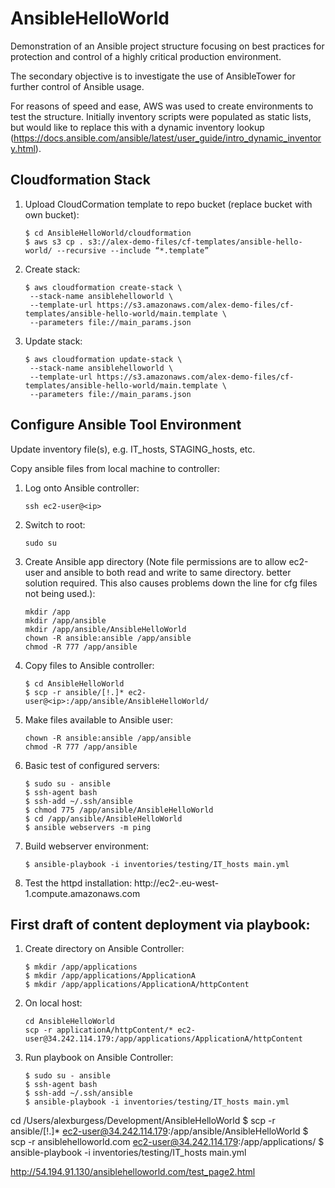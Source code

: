 # AnsibleHelloWorld
Demonstration of an Ansible project structure focusing on best practices for protection and control of a highly critical production environment.

The secondary objective is to investigate the use of AnsibleTower for further control of Ansible usage.

For reasons of speed and ease, AWS was used to create environments to test the structure.  Initially inventory scripts were populated as static lists, but would like to replace this with a dynamic inventory lookup (https://docs.ansible.com/ansible/latest/user_guide/intro_dynamic_inventory.html).


## Cloudformation Stack
1. Upload CloudCormation template to repo bucket (replace bucket with own bucket):
      ```
      $ cd AnsibleHelloWorld/cloudformation
      $ aws s3 cp . s3://alex-demo-files/cf-templates/ansible-hello-world/ --recursive --include “*.template”
      ```
1. Create stack:
      ```
      $ aws cloudformation create-stack \
       --stack-name ansiblehelloworld \
       --template-url https://s3.amazonaws.com/alex-demo-files/cf-templates/ansible-hello-world/main.template \
       --parameters file://main_params.json
      ```
1. Update stack:
      ```
      $ aws cloudformation update-stack \
       --stack-name ansiblehelloworld \
       --template-url https://s3.amazonaws.com/alex-demo-files/cf-templates/ansible-hello-world/main.template \
       --parameters file://main_params.json
      ```      

## Configure Ansible Tool Environment
Update inventory file(s), e.g. IT_hosts, STAGING_hosts, etc.

Copy ansible files from local machine to controller:
1. Log onto Ansible controller:
      ```
      ssh ec2-user@<ip>

      ```
1. Switch to root:
      ```
      sudo su
      ```
1. Create Ansible app directory (Note file permissions are to allow ec2-user and ansible to both read and write to same directory.  better solution required.  This also causes problems down the line for cfg files not being used.):
      ```
      mkdir /app
      mkdir /app/ansible
      mkdir /app/ansible/AnsibleHelloWorld
      chown -R ansible:ansible /app/ansible
      chmod -R 777 /app/ansible
      ```
1. Copy files to Ansible controller:
      ```
      $ cd AnsibleHelloWorld
      $ scp -r ansible/[!.]* ec2-user@<ip>:/app/ansible/AnsibleHelloWorld/
      ```
1. Make files available to Ansible user:
      ```
      chown -R ansible:ansible /app/ansible
      chmod -R 777 /app/ansible
      ```
1. Basic test of configured servers:
      ```
      $ sudo su - ansible
      $ ssh-agent bash
      $ ssh-add ~/.ssh/ansible
      $ chmod 775 /app/ansible/AnsibleHelloWorld
      $ cd /app/ansible/AnsibleHelloWorld
      $ ansible webservers -m ping
      ```
1. Build webserver environment:
      ```
      $ ansible-playbook -i inventories/testing/IT_hosts main.yml
      ```
1. Test the httpd installation: http://ec2-<ip>.eu-west-1.compute.amazonaws.com

## First draft of content deployment via playbook:
1. Create directory on Ansible Controller:
      ```
      $ mkdir /app/applications
      $ mkdir /app/applications/ApplicationA
      $ mkdir /app/applications/ApplicationA/httpContent
      ```
1. On local host:
      ```
      cd AnsibleHelloWorld
      scp -r applicationA/httpContent/* ec2-user@34.242.114.179:/app/applications/ApplicationA/httpContent
      ```
1. Run playbook on Ansible Controller:
      ```
      $ sudo su - ansible
      $ ssh-agent bash
      $ ssh-add ~/.ssh/ansible
      $ ansible-playbook -i inventories/testing/IT_hosts main.yml
      ```


cd /Users/alexburgess/Development/AnsibleHelloWorld
$ scp -r ansible/[!.]* ec2-user@34.242.114.179:/app/ansible/AnsibleHelloWorld
$ scp -r ansiblehelloworld.com ec2-user@34.242.114.179:/app/applications/
$ ansible-playbook -i inventories/testing/IT_hosts main.yml

http://54.194.91.130/ansiblehelloworld.com/test_page2.html
